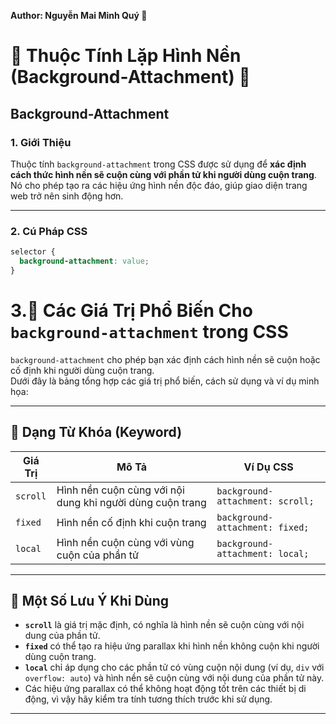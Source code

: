 **Author: Nguyễn Mai Minh Quý 🎨**

# 🌟  Thuộc Tính Lặp Hình Nền (Background-Attachment) 🌟

## Background-Attachment

### 1. **Giới Thiệu**
Thuộc tính `background-attachment` trong CSS được sử dụng để **xác định cách thức hình nền sẽ cuộn cùng với phần tử khi người dùng cuộn trang**.  
Nó cho phép tạo ra các hiệu ứng hình nền độc đáo, giúp giao diện trang web trở nên sinh động hơn.

---

### 2. **Cú Pháp CSS**

```css
selector {
  background-attachment: value;
}
```
# 3.🎯 Các Giá Trị Phổ Biến Cho `background-attachment` trong CSS

`background-attachment` cho phép bạn xác định cách hình nền sẽ cuộn hoặc cố định khi người dùng cuộn trang.  
Dưới đây là bảng tổng hợp các giá trị phổ biến, cách sử dụng và ví dụ minh họa:

---

## 🔹 Dạng Từ Khóa (Keyword)

| Giá Trị            | Mô Tả                                                     | Ví Dụ CSS                                        |
|--------------------|-----------------------------------------------------------|--------------------------------------------------|
| `scroll`           | Hình nền cuộn cùng với nội dung khi người dùng cuộn trang | `background-attachment: scroll;`                 |
| `fixed`            | Hình nền cố định khi cuộn trang                          | `background-attachment: fixed;`                   |
| `local`            | Hình nền cuộn cùng với vùng cuộn của phần tử             | `background-attachment: local;`                   |

---

## 🔹 Một Số Lưu Ý Khi Dùng

- **`scroll`** là giá trị mặc định, có nghĩa là hình nền sẽ cuộn cùng với nội dung của phần tử.
- **`fixed`** có thể tạo ra hiệu ứng parallax khi hình nền không cuộn khi người dùng cuộn trang.
- **`local`** chỉ áp dụng cho các phần tử có vùng cuộn nội dung (ví dụ, `div` với `overflow: auto`) và hình nền sẽ cuộn cùng với nội dung của phần tử này.
- Các hiệu ứng parallax có thể không hoạt động tốt trên các thiết bị di động, vì vậy hãy kiểm tra tính tương thích trước khi sử dụng.
  
---

